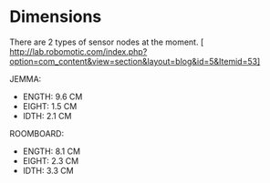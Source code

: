 # Dimensions #

There are 2 types of sensor nodes at the moment.
[
http://lab.robomotic.com/index.php?option=com_content&view=section&layout=blog&id=5&Itemid=53]


JEMMA:
  * ENGTH: 9.6 CM
  * EIGHT: 1.5 CM
  * IDTH: 2.1 CM

ROOMBOARD:
  * ENGTH: 8.1 CM
  * EIGHT: 2.3 CM
  * IDTH: 3.3 CM